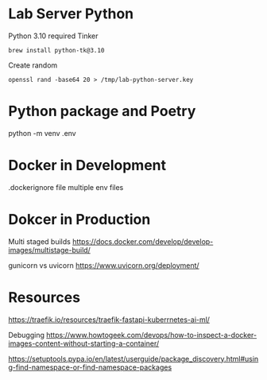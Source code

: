 # Lab Server Python

Python 3.10 required Tinker
```
brew install python-tk@3.10
```

Create random
```
openssl rand -base64 20 > /tmp/lab-python-server.key
```

# Python package and Poetry

python -m venv .env

# Docker in Development

.dockerignore file
multiple env files

# Dokcer in Production

Multi staged builds
https://docs.docker.com/develop/develop-images/multistage-build/

gunicorn vs uvicorn
https://www.uvicorn.org/deployment/

# Resources

https://traefik.io/resources/traefik-fastapi-kuberrnetes-ai-ml/

Debugging
https://www.howtogeek.com/devops/how-to-inspect-a-docker-images-content-without-starting-a-container/


https://setuptools.pypa.io/en/latest/userguide/package_discovery.html#using-find-namespace-or-find-namespace-packages